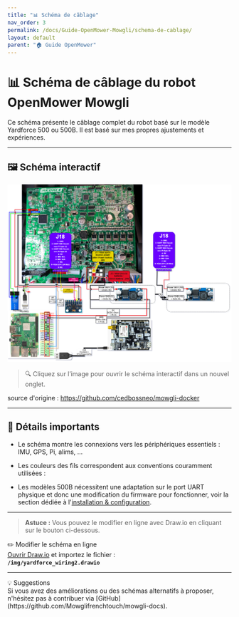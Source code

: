 ```yaml
---
title: "📊 Schéma de câblage"
nav_order: 3
permalink: /docs/Guide-OpenMower-Mowgli/schema-de-cablage/
layout: default
parent: "🏠 Guide OpenMower"
---
```


# 📊 Schéma de câblage du robot OpenMower Mowgli

Ce schéma présente le câblage complet du robot basé sur le modèle Yardforce 500 ou 500B. Il est basé sur mes propres ajustements et expériences.

---

## 🖼️ Schéma interactif

[![Aperçu du schéma de câblage Mowgli](/img/yardforce_wiring2.drawio.png)](https://viewer.diagrams.net/?highlight=0000ff&nav=1#Uhttps%3A%2F%2Fraw.githubusercontent.com%2FMowglifrenchtouch%2Fmowgli-docs%2Fmain%2Fstatic%2Fimg%2Fyardforce_wiring2.drawio)

> 🔍 Cliquez sur l’image pour ouvrir le schéma interactif dans un nouvel onglet.

source d'origine : https://github.com/cedbossneo/mowgli-docker


---

## 🧩 Détails importants

- Le schéma montre les connexions vers les périphériques essentiels : IMU, GPS, Pi, alims, ...
- Les couleurs des fils correspondent aux conventions couramment utilisées :

- Les modèles 500B nécessitent une adaptation sur le port UART physique et donc une modification du firmware pour fonctionner, voir la section dédiée à l'[installation & configuration](/docs/Guide-OpenMower-Mowgli/installation-preparation-pi).

---
> **Astuce :** Vous pouvez le modifier en ligne avec Draw.io en cliquant sur le bouton ci-dessous.

<div class="alert alert--info">
  <div class="alert-title">✏️ Modifier le schéma en ligne</div>
  <a href="https://draw.io" target="_blank" rel="noopener noreferrer">Ouvrir Draw.io</a> et importez le fichier :
  <br />
  <strong><code>/img/yardforce_wiring2.drawio</code></strong>
</div>

---

<div class="alert alert--info">
  <div class="alert-title">💡 Suggestions</div>
  Si vous avez des améliorations ou des schémas alternatifs à proposer, n'hésitez pas à contribuer via [GitHub](https://github.com/Mowglifrenchtouch/mowgli-docs).
  <br />
</div>
